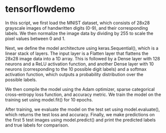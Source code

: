 # tensorflowdemo

In this script, we first load the MNIST dataset, which consists of 28x28 grayscale images of handwritten digits (0-9), and their corresponding labels. We then normalize the image data by dividing by 255 to scale the pixel values between 0 and 1.

Next, we define the model architecture using keras.Sequential(), which is a linear stack of layers. The input layer is a Flatten layer that flattens the 28x28 image data into a 1D array. This is followed by a Dense layer with 128 neurons and a ReLU activation function, and another Dense layer with 10 neurons (corresponding to the 10 possible digit labels) and a softmax activation function, which outputs a probability distribution over the possible labels.

We then compile the model using the Adam optimizer, sparse categorical cross-entropy loss function, and accuracy metric. We train the model on the training set using model.fit() for 10 epochs.

After training, we evaluate the model on the test set using model.evaluate(), which returns the test loss and accuracy. Finally, we make predictions on the first 5 test images using model.predict() and print the predicted labels and true labels for comparison.
